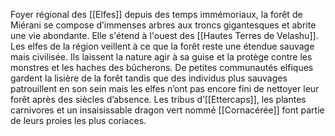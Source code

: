 Foyer régional des [[Elfes]] depuis des temps immémoriaux, la forêt de Miérani se compose d’immenses arbres aux troncs gigantesques et abrite une vie abondante. Elle s'étend à l'ouest des [[Hautes Terres de Velashu]].
Les elfes de la région veillent à ce que la forêt reste une étendue sauvage mais civilisée. Ils laissent la nature agir à sa guise et la protège contre les monstres et les haches des bûcherons. De petites communautés elfiques gardent la lisière de la forêt tandis que des individus plus sauvages patrouillent en son sein mais les elfes n’ont pas encore fini de nettoyer leur forêt après des siècles d’absence. Les tribus d’[[Ettercaps]], les plantes carnivores et un insaisissable dragon vert nommé [[Cornacérée]] font partie de leurs proies les plus coriaces.